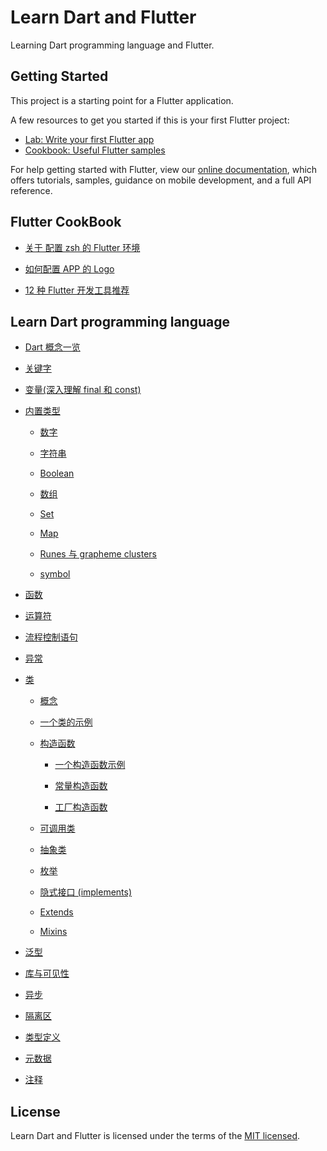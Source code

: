 # Learn Dart and Flutter

Learning Dart programming language and Flutter.

## Getting Started

This project is a starting point for a Flutter application.

A few resources to get you started if this is your first Flutter project:

- [Lab: Write your first Flutter app](https://flutter.dev/docs/get-started/codelab)
- [Cookbook: Useful Flutter samples](https://flutter.dev/docs/cookbook)

For help getting started with Flutter, view our
[online documentation](https://flutter.dev/docs), which offers tutorials,
samples, guidance on mobile development, and a full API reference.

## Flutter CookBook

- [关于 配置 zsh 的 Flutter 环境](./documents/flutter-cookbook/zsh-config.md)

- [如何配置 APP 的 Logo](./documents/flutter-cookbook/change-app-launcher-name.md)

- [12 种 Flutter 开发工具推荐](https://mp.weixin.qq.com/s/qJTB9eyAtIJ3PJZ1kh4T7w)

## Learn Dart programming language

- [Dart 概念一览](./documents/learn-dart/Concepts)

- [关键字](./documents/learn-dart/Keywords/keywords.md)

- [变量(深入理解 final 和 const)](./documents/learn-dart/Variables)

- [内置类型](./documents/learn-dart/Built-in-types)

  - [数字](./documents/learn-dart/Built-in-types/numbers.dart)

  - [字符串](./documents/learn-dart/Built-in-types/strings.dart)

  - [Boolean](./documents/learn-dart/Built-in-types/booleans.dart)

  - [数组](./documents/learn-dart/Built-in-types/lists.dart)

  - [Set](./documents/learn-dart/Built-in-types/sets.dart)

  - [Map](./documents/learn-dart/Built-in-types/map.dart)

  - [Runes 与 grapheme clusters](./documents/learn-dart/Built-in-types/runes_and_grapheme_clusters.dart)

  - [symbol](./documents/learn-dart/Built-in-types/symbol.dart)

- [函数](./documents/learn-dart/Functions)

- [运算符](./documents/learn-dart/Operators)

- [流程控制语句](./documents/learn-dart/Control-flow-statements)

- [异常](./documents/learn-dart/Exceptions)

- [类](./documents/learn-dart/Classes)

  - [概念](./documents/learn-dart/Classes/concepts.md)

  - [一个类的示例](./documents/learn-dart/Classes/basic_classes.dart)

  - [构造函数](./documents/learn-dart/Classes/constructors)

    - [一个构造函数示例](./documents/learn-dart/Classes/constructors/constructor.dart)

    - [常量构造函数](./documents/learn-dart/Classes/constructors/constant_constructors.dart)

    - [工厂构造函数](./documents/learn-dart/Classes/constructors/factory_constructors.dart)

  - [可调用类](./documents/learn-dart/Classes/callable_claases.dart)

  - [抽象类](./documents/learn-dart/Classes/abstract_classes.dart)

  - [枚举](./documents/learn-dart/Classes/enums.dart)

  - [隐式接口 (implements)](./documents/learn-dart/Classes/implicit_interfaces.dart)

  - [Extends](./documents/learn-dart/Classes/extends.dart)

  - [Mixins](./documents/learn-dart/Classes/mixins.dart)

- [泛型](./documents/learn-dart/Generics)

- [库与可见性](./documents/learn-dart/Libraries-and-visibility)

- [异步](./documents/learn-dart/Asynchronous)

- [隔离区](./documents/learn-dart/Isolates)

- [类型定义](./documents/learn-dart/Typedefs)

- [元数据](./documents/learn-dart/Metadata)

- [注释](./documents/learn-dart/Comments)

## License

Learn Dart and Flutter is licensed under the terms of the [MIT licensed](https://opensource.org/licenses/MIT).
